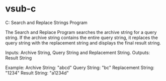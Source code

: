vsub-c
======

C: Search and Replace Strings Program

The Search and Replace Program searches the archive string for a query string.
If the archive string contains the entire query string, it replaces the query
string with the replacement string and displays the final result string.

Inputs:  Archive String, Query String and Replacement String.
Outputs: Result String

Example:
Archive String:     "abcd"
Query String:       "bc"
Replacement String: "1234"
Result String:      "a1234d"
